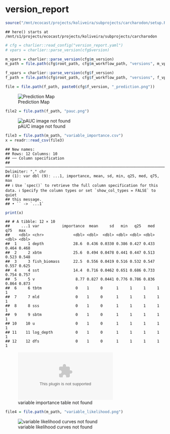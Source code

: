 version_report
================

``` r
source("/mnt/ecocast/projects/koliveira/subprojects/carcharodon/setup.R")
```

    ## here() starts at /mnt/s1/projects/ecocast/projects/koliveira/subprojects/carcharodon

``` r
# cfg = charlier::read_config("version_report.yaml")
# vpars = charlier::parse_version(cfg$version)

m_vpars = charlier::parse_version(cfg$m_version)
m_path = file.path(cfg$root_path, cfg$m_workflow_path, "versions", m_vpars[["major"]], m_vpars[["minor"]], cfg$m_version)

f_vpars = charlier::parse_version(cfg$f_version)
f_path = file.path(cfg$root_path, cfg$f_workflow_path, "versions", f_vpars[["major"]], f_vpars[["minor"]], cfg$f_version)
```

``` r
file = file.path(f_path, paste0(cfg$f_version, "_prediction.png"))
```

<figure>
<img
src="/mnt/s1/projects/ecocast/projects/koliveira/subprojects/carcharodon/workflows/forecast_workflow/versions/v01/0010/v01.0010.11/v01.0010.11_prediction.png"
alt="Prediction Map" />
<figcaption aria-hidden="true">Prediction Map</figcaption>
</figure>

``` r
file2 = file.path(f_path, "pauc.png")
```

<figure>
<img
src="/mnt/s1/projects/ecocast/projects/koliveira/subprojects/carcharodon/workflows/forecast_workflow/versions/v01/0010/v01.0010.11/pauc.png"
alt="pAUC image not found" />
<figcaption aria-hidden="true">pAUC image not found</figcaption>
</figure>

``` r
file3 = file.path(m_path, "variable_importance.csv")
x = readr::read_csv(file3)
```

    ## New names:
    ## Rows: 12 Columns: 10
    ## ── Column specification
    ## ──────────────────────────────────────────────────────────────────────────────────────────────────────────────────────── Delimiter: "," chr
    ## (1): var dbl (9): ...1, importance, mean, sd, min, q25, med, q75, max
    ## ℹ Use `spec()` to retrieve the full column specification for this data. ℹ Specify the column types or set `show_col_types = FALSE` to quiet
    ## this message.
    ## • `` -> `...1`

``` r
print(x)
```

    ## # A tibble: 12 × 10
    ##     ...1 var          importance  mean     sd   min   q25   med   q75   max
    ##    <dbl> <chr>             <dbl> <dbl>  <dbl> <dbl> <dbl> <dbl> <dbl> <dbl>
    ##  1     1 depth             28.6  0.436 0.0330 0.386 0.427 0.433 0.464 0.468
    ##  2     2 xbtm              25.6  0.494 0.0478 0.441 0.447 0.513 0.523 0.548
    ##  3     3 fish_biomass      22.5  0.556 0.0419 0.516 0.532 0.547 0.557 0.625
    ##  4     4 sst               14.4  0.716 0.0462 0.651 0.686 0.733 0.754 0.757
    ##  5     5 v                  8.77 0.827 0.0441 0.776 0.786 0.836 0.864 0.873
    ##  6     6 tbtm               0    1     0      1     1     1     1     1    
    ##  7     7 mld                0    1     0      1     1     1     1     1    
    ##  8     8 sss                0    1     0      1     1     1     1     1    
    ##  9     9 sbtm               0    1     0      1     1     1     1     1    
    ## 10    10 u                  0    1     0      1     1     1     1     1    
    ## 11    11 log_depth          0    1     0      1     1     1     1     1    
    ## 12    12 dfs                0    1     0      1     1     1     1     1

<figure>
<embed
src="/mnt/s1/projects/ecocast/projects/koliveira/subprojects/carcharodon/workflows/modeling_workflow/versions/v01/001/v01.001.11/variable_importance.csv" />
<figcaption aria-hidden="true">variable importance table not
found</figcaption>
</figure>

``` r
file4 = file.path(m_path, "variable_likelihood.png")
```

<figure>
<img
src="/mnt/s1/projects/ecocast/projects/koliveira/subprojects/carcharodon/workflows/modeling_workflow/versions/v01/001/v01.001.11/variable_likelihood.png"
alt="variable likelihood curves not found" />
<figcaption aria-hidden="true">variable likelihood curves not
found</figcaption>
</figure>
